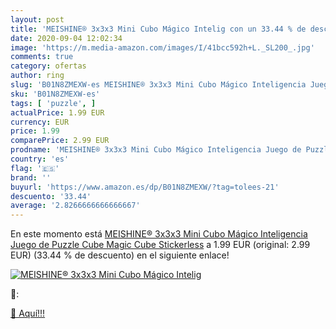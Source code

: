 ```yaml
---
layout: post
title: 'MEISHINE® 3x3x3 Mini Cubo Mágico Intelig con un 33.44 % de descuento'
date: 2020-09-04 12:02:34
image: 'https://m.media-amazon.com/images/I/41bcc592h+L._SL200_.jpg'
comments: true
category: ofertas
author: ring
slug: 'B01N8ZMEXW-es MEISHINE® 3x3x3 Mini Cubo Mágico Inteligencia Juego de...'
sku: 'B01N8ZMEXW-es'
tags: [ 'puzzle', ]
actualPrice: 1.99 EUR
currency: EUR
price: 1.99
comparePrice: 2.99 EUR
prodname: 'MEISHINE® 3x3x3 Mini Cubo Mágico Inteligencia Juego de Puzzle Cube Magic Cube Stickerless'
country: 'es'
flag: '🇪🇸'
brand: ''
buyurl: 'https://www.amazon.es/dp/B01N8ZMEXW/?tag=tolees-21'
descuento: '33.44'
average: '2.8266666666666667'
---
```


En este momento está [MEISHINE® 3x3x3 Mini Cubo Mágico Inteligencia Juego de Puzzle Cube Magic Cube Stickerless](https://www.amazon.es/dp/B01N8ZMEXW/?tag=tolees-21) a 1.99 EUR (original: 2.99 EUR) (33.44 %  de descuento) en el siguiente enlace!

[![MEISHINE® 3x3x3 Mini Cubo Mágico Intelig](https://m.media-amazon.com/images/I/41bcc592h+L._SL200_.jpg)](https://www.amazon.es/dp/B01N8ZMEXW/?tag=tolees-21)

🔎:


[🛒 Aquí!!!](https://www.amazon.es/dp/B01N8ZMEXW/?tag=tolees-21)
